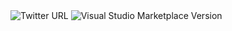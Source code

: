 <img alt="Twitter URL" src="https://img.shields.io/twitter/url?label=kaurcev&style=social&url=https%3A%2F%2Ftwitter.com%2Fkaurcev">
<img alt="Visual Studio Marketplace Version" src="https://img.shields.io/visual-studio-marketplace/v/kaurcev?color=kaurcev&label=1.0&logo=kaurcev&logoColor=green">
